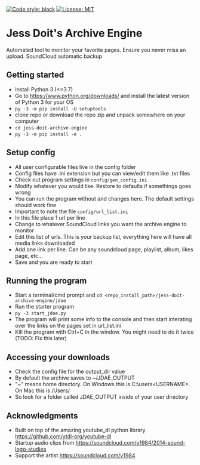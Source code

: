 [![Code style: black](https://img.shields.io/badge/code%20style-black-000000.svg)](https://github.com/psf/black)
[![License: MIT](https://black.readthedocs.io/en/stable/_static/license.svg)](https://github.com/psf/black/blob/main/LICENSE)

# Jess Doit's Archive Engine
Automated tool to monitor your favorite pages. Ensure you never miss an upload.
SoundCloud automatic backup

## Getting started
- Install Python 3 (<=3.7)
- Go to https://www.python.org/downloads/ and install the latest version of Python 3 for your OS
- `py -3 -m pip install -U setuptools`
- clone repo or download the repo zip and unpack somewhere on your computer
- `cd jess-doit-archive-engine`
- `py -3 -m pip install -e .`

## Setup config
- All user configurable files live in the config folder
- Config files have .ini extension but you can view/edit them like .txt files
- Check out program settings in `config/gen_config.ini`
- Modify whatever you would like. Restore to defaults if somethings goes wrong
- You can run the program without and changes here. The default settings should work fine
- Important to note the file `config/url_list.ini`
- In this file place 1 url per line
- Change to whatever SoundCloud links you want the archive engine to monitor
- Edit this list of urls. This is your backup list, everything here will have all media links downloaded
- Add one link per line. Can be any soundcloud page, playlist, album, likes page, etc...
- Save and you are ready to start

## Running the program
- Start a terminal/cmd prompt and `cd <repo_install_path>/jess-doit-archive-engine/jdae`
- Run the starter program
- `py -3 start_jdae.py`
- The program will print some info to the console and then start interating over the links on the pages set in url_list.ini
- Kill the program with Ctrl+C in the window. You might need to do it twice (TODO: Fix this later)

## Accessing your downloads
- Check the config file for the output_dir value
- By default the archive saves to ~/JDAE_OUTPUT
- "~" means home directory. On Windows this is C:\users\<USERNAME>. On Mac this is /Users/<USERNAME>
- So look for a folder called JDAE_OUTPUT inside of your user directory

## Acknowledgments
- Built on top of the amazing youtube_dl python library https://github.com/ytdl-org/youtube-dl
- Startup audio clips from https://soundcloud.com/v1984/2014-sound-logo-studies
- Support the artist https://soundcloud.com/v1984
